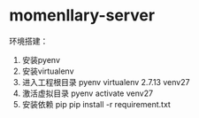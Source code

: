 # momenllary-server
环境搭建：
1. 安装pyenv
2. 安装virtualenv
3. 进入工程根目录  pyenv virtualenv 2.7.13 venv27
4. 激活虚拟目录  pyenv activate venv27
5. 安装依赖 pip  pip install -r requirement.txt
